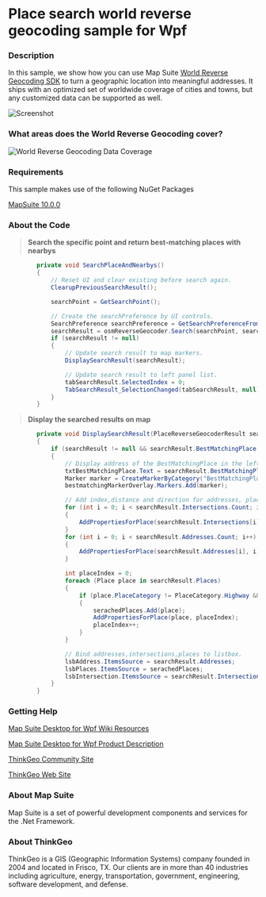 # Place search world reverse geocoding sample for Wpf

### Description
In this sample, we show how you can use Map Suite [World Reverse Geocoding SDK](https://thinkgeo.com/gisserver#feature) to turn a geographic location into meaningful addresses. It ships with an optimized set of worldwide coverage of cities and towns, but any customized data can be supported as well. 

![Screenshot](https://github.com/ThinkGeo/PlaceSearchWorldReverseGeocodingSample-ForWpf/blob/master/Screenshot.gif)


### What areas does the World Reverse Geocoding cover?

![World Reverse Geocoding Data Coverage](https://github.com/ThinkGeo/PlaceSearchWorldReverseGeocodingSample-ForWpf/blob/master/reverse%20geocoding%20data%20coverage.png)


### Requirements
This sample makes use of the following NuGet Packages

[MapSuite 10.0.0](https://www.nuget.org/packages?q=ThinkGeo)
### About the Code
>**Search the specific point and return best-matching places with nearbys**
```cs
        private void SearchPlaceAndNearbys()
        {
            // Reset UI and clear existing before search again.
            ClearupPreviousSearchResult();

            searchPoint = GetSearchPoint();

            // Create the searchPreference by UI controls.
            SearchPreference searchPreference = GetSearchPreferenceFromUI();
            searchResult = osmReverseGeocoder.Search(searchPoint, searchPreference);
            if (searchResult != null)
            {
                // Update search result to map markers.
                DisplaySearchResult(searchResult);

                // Update search result to left panel list.
                tabSearchResult.SelectedIndex = 0;
                TabSearchResult_SelectionChanged(tabSearchResult, null);
            }
        }
```
>**Display the searched results on map**
```cs
        private void DisplaySearchResult(PlaceReverseGeocoderResult searchResult)
        {
            if (searchResult != null && searchResult.BestMatchingPlace != null)
            {
                // Display address of the BestMatchingPlace in the left panel and add a marker.
                txtBestMatchingPlace.Text = searchResult.BestMatchingPlace.Address;
                Marker marker = CreateMarkerByCategory("BestMatchingPlace", searchPoint, searchResult.BestMatchingPlace.Address);
                bestmatchingMarkerOverlay.Markers.Add(marker);

                // Add index,distance and direction for addresses, places and intersections.
                for (int i = 0; i < searchResult.Intersections.Count; i++)
                {
                    AddPropertiesForPlace(searchResult.Intersections[i], i);
                }
                for (int i = 0; i < searchResult.Addresses.Count; i++)
                {
                    AddPropertiesForPlace(searchResult.Addresses[i], i);
                }

                int placeIndex = 0;
                foreach (Place place in searchResult.Places)
                {
                    if (place.PlaceCategory != PlaceCategory.Highway && place.PlaceCategory != PlaceCategory.Road && place.PlaceCategory != PlaceCategory.Path && place.PlaceCategory != PlaceCategory.LinkRoad)
                    {
                        serachedPlaces.Add(place);
                        AddPropertiesForPlace(place, placeIndex);
                        placeIndex++;
                    }
                }

                // Bind addresses,intersections,places to listbox.
                lsbAddress.ItemsSource = searchResult.Addresses;
                lsbPlaces.ItemsSource = serachedPlaces;
                lsbIntersection.ItemsSource = searchResult.Intersections;
            }
        }
```
### Getting Help

[Map Suite Desktop for Wpf Wiki Resources](http://wiki.thinkgeo.com/wiki/map_suite_desktop_for_wpf)

[Map Suite Desktop for Wpf Product Description](https://thinkgeo.com/ui-controls#desktop-platforms)

[ThinkGeo Community Site](http://community.thinkgeo.com/)

[ThinkGeo Web Site](http://www.thinkgeo.com)


### About Map Suite
Map Suite is a set of powerful development components and services for the .Net Framework.

### About ThinkGeo
ThinkGeo is a GIS (Geographic Information Systems) company founded in 2004 and located in Frisco, TX. Our clients are in more than 40 industries including agriculture, energy, transportation, government, engineering, software development, and defense.
